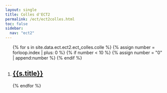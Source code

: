 ```yaml
---
layout: single
title: Colles d'ECT2
permalink: /ect/ect2colles.html
toc: false
sidebar:
  nav: "ect2"
---
```


<ol>
{% for s in site.data.ect.ect2.ect_colles.colle %}
{% assign number = forloop.index | plus: 0 %}
{% if number < 10 %}
{% assign number = "0" | append:number %}
{% endif %}

<li>
<h2 class="mycss" id="divers_{{number}}"><a href="../_pages/ect/ect2/colles/ect-colle{{number}}.pdf">{{s.title}}</a></h2>
</li>
{% endfor %}
</ol>